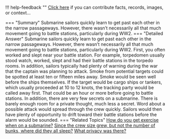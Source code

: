 !!! help-feedback ""
    <a href="/feedback/" data-feedback-link>Click here</a>
    if you can contribute facts, records, images, or context…

<a id="summary"></a>
=== "Summary"
    Submarine sailors quickly learn to get past each other in the narrow passageways. However, there wasn’t necessarily all that much movement going to battle stations, particularly during WW2.
=== "Detailed Answer"
    Submarine sailors quickly learn to get past each other in the narrow passageways. However, there wasn’t necessarily all that much movement going to battle stations, particularly during WW2. First, you often worked and slept near your battle station. For example, torpedomen usually stood watch, worked, slept and had their battle stations in the torpedo rooms.
    In addition, sailors typically had plenty of warning during the war that the captain was planning to attack. Smoke from potential targets could be spotted at least ten or fifteen miles away. Smoke would be seen well before the ships themselves. If the target would be cargo ships or tankers, which usually proceeded at 10 to 12 knots, the tracking party would be called away first. That could be an hour or more before going to battle stations.
    In addition, there are very few secrets on a submarine. There is barely enough room for a private thought, much less a secret. Word about a possible attack would spread through the crew quickly. Sailors would then have plenty of opportunity to drift toward their battle stations before the alarm would be sounded.
=== "Related Topics"
    [How do you get exercise when on a submarine?](how-do-you-get-exercise-when-on-a-submarine.md#summary)
    [Since the crew size grew, but not the number of bunks, where did they all sleep?](since-the-crew-size-grew-but-not-the-number-of-bunks-where-did-they-all-sleep.md#summary)
    [What privacy was there?](what-privacy-was-there.md#summary)
